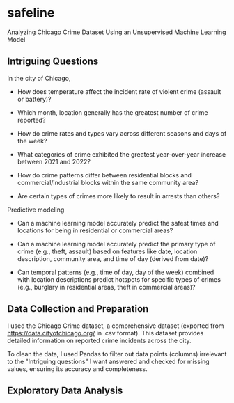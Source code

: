 # safeline
Analyzing Chicago Crime Dataset Using an Unsupervised Machine Learning Model

## Intriguing Questions

In the city of Chicago,

* How does temperature affect the incident rate of violent crime (assault or battery)?

* Which month, location generally has the greatest number of crime reported?
  
* How do crime rates and types vary across different seasons and days of the week?

* What categories of crime exhibited the greatest year-over-year increase between 2021 and 2022?

* How do crime patterns differ between residential blocks and commercial/industrial blocks within the same community area?

* Are certain types of crimes more likely to result in arrests than others?

Predictive modeling

* Can a machine learning model accurately predict the safest times and locations for being in residential or commercial areas?

* Can a machine learning model accurately predict the primary type of crime (e.g., theft, assault) based on features like date, location description, community area, and time of day (derived from date)?

* Can temporal patterns (e.g., time of day, day of the week) combined with location descriptions predict hotspots for specific types of crimes (e.g., burglary in residential areas, theft in commercial areas)?

## Data Collection and Preparation

I used the Chicago Crime dataset, a comprehensive dataset (exported from https://data.cityofchicago.org/ in .csv format). This dataset provides detailed information on reported crime incidents across the city. 

To clean the data, I used Pandas to filter out data points (columns) irrelevant to the "Intriguing questions" I want answered and checked for missing values, ensuring its accuracy and completeness. 


## Exploratory Data Analysis
